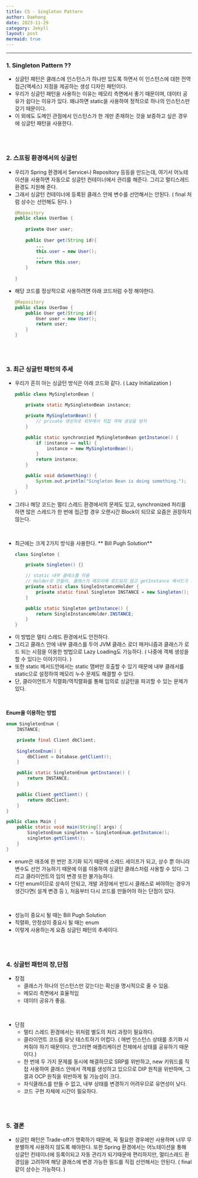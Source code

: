 ```yaml
---
title: CS - Singleton Pattern
author: Daehong
date: 2023-11-29
category: Jekyll
layout: post
mermaid: true
---
```


<hr>

### 1. Singleton Pattern ??
* 싱글턴 패턴은  클래스에 인스턴스가 하나만 있도록 하면서 이 인스턴스에 대한 전역 접근​(액세스) 지점을 제공하는 생성 디자인 패턴이다.
* 우리가 싱글턴 패턴을 사용하는 이유는 메모리 측면에서 좋기 때문이며, 데이터 공유가 쉽다는 이유가 있다.  왜냐하면 static을 사용하여 정적으로 하나의 인스턴스만 갖기 때문이다.
* 이 외에도 도메인 관점에서 인스턴스가 한 개만 존재하는 것을 보증하고 싶은 경우에 싱글턴 패턴을 사용한다.

<br>
<br>

### 2. 스프링 환경에서의 싱글턴
* 우리가 Spring 환경에서 Service나 Repository 등등을 만드는데, 여기서 어노테이션을 사용하면 자동으로 싱글턴 컨테이너에서 관리를 해준다. 그리고 멀티스레드 환경도 지원해 준다.
* 그래서 싱글턴 컨테이너에 등록된 클래스 안에 변수를 선언해서는 안된다. ( final 처럼 상수는 선언해도 된다. )
	```java
	@Repository
	public class UserDao {
		
		private User user;
		
		public User get(String id){
			...
			this.user = new User();
			...
			return this.user;
		}
		
	}
	```
* 해당 코드를 정상적으로 사용하려면 아래 코드처럼 수정 해야한다.
	```java
	@Repository
	public class UserDao {
		public User get(String id){
			User user = new User();
			return user;
		}
	}
	```

<br>
<br>

### 3. 최근 싱글턴 패턴의 추세
* 우리가 흔히 아는 싱글턴 방식은 아래 코드와 같다. ( Lazy Initialization )
	```java
	public class MySingletonBean {

		private static MySingletonBean instance;

		private MySingletonBean() {
			// private 생성자로 외부에서 직접 객체 생성을 방지
		}

		public static synchronzied MySingletonBean getInstance() {
			if (instance == null) {
				instance = new MySingletonBean();
			}
			return instance;
		}

		public void doSomething() {
			System.out.println("Singleton Bean is doing something.");
		}
	}
	```
* 그러나 해당 코드는 멀티 스레드 환경에서의 문제도 있고, synchronized 처리를 하면 많은 스레드가 한 번에 접근할 경우 오랜시간 Block이 되므로 요즘은 권장하지 않는다.

<br>

* 최근에는 크게 2가지 방식을 사용한다.
** Bill Pugh Solution**
	```java
	class Singleton {

		private Singleton() {}

		// static 내부 클래스를 이용
		// Holder로 만들어, 클래스가 메모리에 로드되지 않고 getInstance 메서드가 호출되어야 로드됨
		private static class SingleInstanceHolder {
			private static final Singleton INSTANCE = new Singleton();
		}

		public static Singleton getInstance() {
			return SingleInstanceHolder.INSTANCE;
		}
	}
	```
* 이 방법은 멀티 스레드 환경에서도 안전하다.
* 그리고 클래스 안에 내부 클래스를 두어 JVM 클래스 로더 매커니즘과 클래스가 로드 되는 시점을 이용한 방법으로 Lazy Loading도 가능하다. ( 나중에 객체 생성을 할 수 있다는 이야기이다. )
* 또한 static 메서드안에서는 static 맴버만 호출할 수 있기 때문에 내부 클래서를 static으로 설정하여 메모리 누수 문제도 해결할 수 있다.
* 단, 클라이언트가 직렬화/역직렬화를 통해 임의로 싱글턴을 파괴할 수 있는 문제가 있다.

<br>

**Enum을 이용하는 방법**

```java
enum SingletonEnum {
	INSTANCE;

	private final Client dbClient;
	
	SingletonEnum() {
		dbClient = Database.getClient();
	}

	public static SingletonEnum getInstance() {
		return INSTANCE;
	}

	public Client getClient() {
		return dbClient;
	}
}

public class Main {
	public static void main(String[] args) {
		SingletonEnum singleton = SingletonEnum.getInstance();
		singleton.getClient();
	}
}
```
* enum은 애초에 한 번만 초기화 되기 때문에 스레드 세이프가 되고, 상수 뿐 아니라 변수도 선언 가능하기 때문에 이를 이용하여 싱글턴 클래스처럼 사용할 수 있다. 그리고 클라이언트의 임의 변경 또한 불가능하다.
* 다만 enum이므로 상속이 안되고, 개발 과정에서 반드시 클래스로 써야하는 경우가 생긴다면( 설계 변경 등 ), 처음부터 다시 코드를 만들어야 하는 단점이 있다.

<br>

* 성능이 중요시 될 때는 Bill Pugh Solution
* 직렬화, 안정성이 중요시 될 때는 enum
* 이렇게 사용하는게 요즘 싱글턴 패턴의 추세이다.

<br>
<br>

### 4. 싱글턴 패턴의 장,단점
* 장점
	* 클래스가 하나의 인스턴스만 갖는다는 확신을 명시적으로 줄 수 있음.
	* 메모리 측면에서 효율적임
	* 데이터 공유가 좋음.

<br>

* 단점
	* 멀티 스레드 환경에서는 위처럼 별도의 처리 과정이 필요하다.
	* 클라이언트 코드를 유닛 테스트하기 어렵다. ( 매번 인스턴스 상태를 초기화 시켜줘야 하기 때문이다. 안그러면 애플리케이션 전체에서 상태를 공유하기 때문이다.)
	* 한 번에 두 가지 문제를 동시에 해결하므로 SRP를 위반하고, new 키워드를 직접 사용하여 클래스 안에서 객체를 생성하고 있으므로 DIP 원칙을 위반하며, 그 결과 OCP 원칙을 위반하게 될 가능성이 크다.
	* 자식클래스를 만들 수 없고, 내부 상태를 변경하기 어려우므로 유연성이 낮다.
	* 코드 구현 자체에 시간이 필요하다.

<br>
<br>

### 5. 결론
* 싱글턴 패턴은 Trade-off가 명확하기 때문에, 꼭 필요한 경우에만 사용하며 너무 무분별하게 사용하지 않도록 해야한다. 또한 Spring 환경에서는 어노테이션을 통해 싱글턴 컨테이너에 등록이되고 자동 관리가 되기때문에 편리하지만, 멀티스레드 환경임을 고려하여 해당 클래스에 변경 가능한 필드를 직접 선언해서는 안된다. ( final 같이 상수는 가능하다. )


<br>
<br>
<br>
<br>
<br>